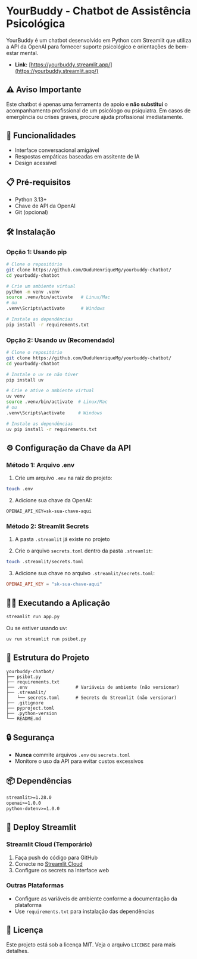 # YourBuddy - Chatbot de Assistência Psicológica

YourBuddy é um chatbot desenvolvido em Python com Streamlit que utiliza a API da OpenAI para fornecer suporte psicológico e orientações de bem-estar mental.

- **Link:** [https://yourbuddy.streamlit.app/](https://yourbuddy.streamlit.app/)

## ⚠️ Aviso Importante

Este chatbot é apenas uma ferramenta de apoio e **não substitui** o acompanhamento profissional de um psicólogo ou psiquiatra. Em casos de emergência ou crises graves, procure ajuda profissional imediatamente.

## 🚀 Funcionalidades

- Interface conversacional amigável 
- Respostas empáticas baseadas em assitente de IA
- Design acessível

## 📋 Pré-requisitos

- Python 3.13+
- Chave de API da OpenAI
- Git (opcional)

## 🛠️ Instalação

### Opção 1: Usando pip

```bash
# Clone o repositório
git clone https://github.com/DuduHenriqueMg/yourbuddy-chatbot/
cd yourbuddy-chatbot

# Crie um ambiente virtual
python -m venv .venv
source .venv/bin/activate   # Linux/Mac
# ou
.venv\Scripts\activate      # Windows

# Instale as dependências
pip install -r requirements.txt
```
### Opção 2: Usando uv (Recomendado)

```bash
# Clone o repositório
git clone https://github.com/DuduHenriqueMg/yourbuddy-chatbot/
cd yourbuddy-chatbot

# Instale o uv se não tiver
pip install uv

# Crie e ative o ambiente virtual
uv venv
source .venv/bin/activate  # Linux/Mac
# ou
.venv\Scripts\activate     # Windows

# Instale as dependências
uv pip install -r requirements.txt
```

## ⚙️ Configuração da Chave da API

### Método 1: Arquivo .env

1. Crie um arquivo `.env` na raiz do projeto:
```bash
touch .env
```

2. Adicione sua chave da OpenAI:
```env
OPENAI_API_KEY=sk-sua-chave-aqui
```

### Método 2: Streamlit Secrets

1. A pasta `.streamlit` já existe no projeto

2. Crie o arquivo `secrets.toml` dentro da pasta `.streamlit`:
```bash
touch .streamlit/secrets.toml
```

3. Adicione sua chave no arquivo `.streamlit/secrets.toml`:
```toml
OPENAI_API_KEY = "sk-sua-chave-aqui"
```

## 🏃‍♂️ Executando a Aplicação

```bash
streamlit run app.py
```

Ou se estiver usando uv:
```bash
uv run streamlit run psibot.py
```

## 📁 Estrutura do Projeto

```
yourbuddy-chatbot/
├── psibot.py              
├── requirements.txt       
├── .env                  # Variáveis de ambiente (não versionar)
├── .streamlit/
│   └── secrets.toml      # Secrets do Streamlit (não versionar)
├── .gitignore
├── pyproject.toml
├── .python-version
└── README.md
```

## 🔒 Segurança

- **Nunca** commite arquivos `.env` ou `secrets.toml`
- Monitore o uso da API para evitar custos excessivos

## 📦 Dependências

```txt
streamlit>=1.28.0
openai>=1.0.0
python-dotenv>=1.0.0
```

## 🚀 Deploy Streamlit 

### Streamlit Cloud (Temporário)
1. Faça push do código para GitHub
2. Conecte no [Streamlit Cloud](https://streamlit.io/cloud)
3. Configure os secrets na interface web

### Outras Plataformas
- Configure as variáveis de ambiente conforme a documentação da plataforma
- Use `requirements.txt` para instalação das dependências

## 📄 Licença

Este projeto está sob a licença MIT. Veja o arquivo `LICENSE` para mais detalhes.

